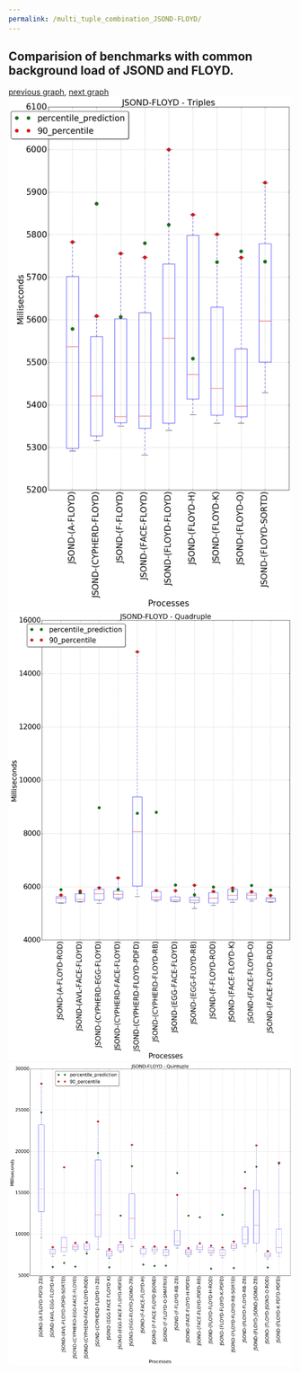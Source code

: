```yaml
---
permalink: /multi_tuple_combination_JSOND-FLOYD/
---
```



 ## Comparision of benchmarks with common background load of JSOND and FLOYD.

[previous graph](../multi_tuple_combination_JSOND-FACE/), [next graph](../multi_tuple_combination_JSOND-F/)
![graph figure](./images/triple/JSOND/JSOND-FLOYD_box.png)![graph figure](./images/quadruple/JSOND/JSOND-FLOYD_box.png)![graph figure](./images/quintuple/JSOND/JSOND-FLOYD_box.png)